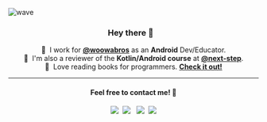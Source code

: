 ![wave](https://capsule-render.vercel.app/api?type=wave&color=auto&height=200&section=header&text=Log.i(wisemuji%2C%20profile)&fontSize=70&animation=twinkling)
<!-- ![slice](https://capsule-render.vercel.app/api?type=slice&color=auto&height=200&text=wisemuji&fontAlign=70&rotate=13&fontAlignY=25&animation=twinkling) -->

<p align="center">
  <h3 align="center">Hey there 👋&nbsp;&nbsp;&nbsp;
</h3>
</p>
<p align="center">
  💼 &nbsp;I work for <strong><a href="https://github.com/woowabros">@woowabros</a></strong> as an <strong>Android</strong> Dev/Educator.<br>
  📝 &nbsp;I'm also a reviewer of the <strong>Kotlin/Android course</strong> at <strong><a href="https://github.com/next-step">@next-step</a></strong>.<br>
  📖 &nbsp;Love reading books for programmers. <strong><a href="https://github.com/Coveong/reading-books-for-programmers">Check it out!</a></strong><br>
</p>
<hr />
<h4 align="center">Feel free to contact me! 🤙 </h4> 
<p align="center">
  <a href="https://medium.com/@wisemuji"><img src="https://img.shields.io/badge/Medium-12100E?style=social&logo=Medium&logoColor=000000"/></a>&nbsp 
  <a href="mailto:wisemuji@gmail.com"><img src="https://img.shields.io/badge/Gmail-EA4335?style=social&logo=Gmail&logoColor=EA4335"/></a>
</a>&nbsp 
  <a href="https://www.linkedin.com/in/wisemuji"><img src="https://img.shields.io/badge/LinkedIn-0072b1?style=social&logo=linkedin&logoColor=0072b1"/></a>&nbsp
  <img src="https://hits.seeyoufarm.com/api/count/incr/badge.svg?url=https%3A%2F%2Fgithub.com%2Fwisemuji&count_bg=%23CDCDCD&title_bg=%23CDCDCD&icon=&title=hits&edge_flat=false"/>
</p>
<p align="center">
  
</p>
